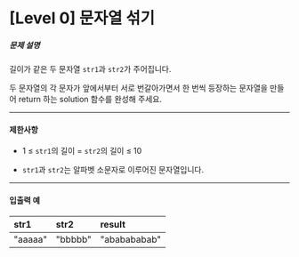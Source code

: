 # [Level 0] 문자열 섞기

##### 문제 설명

길이가 같은 두 문자열 ```str1```과 ```str2```가 주어집니다.

두 문자열의 각 문자가 앞에서부터 서로 번갈아가면서 한 번씩 등장하는 문자열을 만들어 return 하는 solution 함수를 완성해 주세요.

---

#### 제한사항

- 1 ≤ ```str1```의 길이 = ```str2```의 길이 ≤ 10

- ```str1```과 ```str2```는 알파벳 소문자로 이루어진 문자열입니다.

---

#### 입출력 예


|str1|str2|result|
|:----|:----|:------|
|"aaaaa"|"bbbbb"|"ababababab"|
